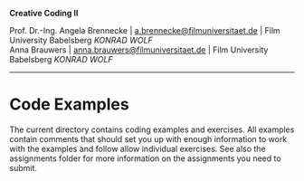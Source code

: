 **Creative Coding II**

Prof. Dr.-Ing. Angela Brennecke | a.brennecke@filmuniversitaet.de | Film University Babelsberg *KONRAD WOLF*   
Anna Brauwers | anna.brauwers@filmuniversitaet.de | Film University Babelsberg *KONRAD WOLF*

---

# Code Examples

The current directory contains coding examples and exercises. All examples contain comments that should set you up with enough information to work with the examples and follow allow individual exercises. See also the assignments folder for more information on the assignments you need to submit.

